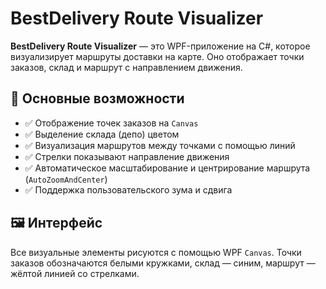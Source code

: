 # BestDelivery Route Visualizer

**BestDelivery Route Visualizer** — это WPF-приложение на C#, которое визуализирует маршруты доставки на карте. 
Оно отображает точки заказов, склад и маршрут с направлением движения.

## 🚀 Основные возможности

- ✅ Отображение точек заказов на `Canvas`
- ✅ Выделение склада (депо) цветом
- ✅ Визуализация маршрутов между точками с помощью линий
- ✅ Стрелки показывают направление движения
- ✅ Автоматическое масштабирование и центрирование маршрута (`AutoZoomAndCenter`)
- ✅ Поддержка пользовательского зума и сдвига

## 🖼️ Интерфейс

Все визуальные элементы рисуются с помощью WPF `Canvas`. 
Точки заказов обозначаются белыми кружками, склад — синим, маршрут — жёлтой линией со стрелками.
